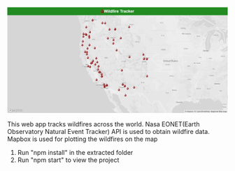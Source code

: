 ![](widefire.JPG)

This web app tracks wildfires across the world.
Nasa EONET(Earth Observatory Natural Event Tracker) API is used to obtain wildfire data.
Mapbox is used for plotting the wildfires on the map

1. Run "npm install" in the extracted folder
2. Run "npm start" to view the project
